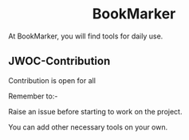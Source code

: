 <p align="center"><h1 align="center">BookMarker</h1>



At BookMarker, you will find tools for daily use.


  ## JWOC-Contribution

  Contribution is open for all
  
  Remember to:-

  Raise an issue before starting to work on the project.

  You can add other necessary tools on your own.